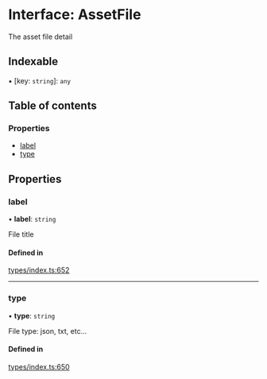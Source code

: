 # Interface: AssetFile

The asset file detail

## Indexable

▪ [key: `string`]: `any`

## Table of contents

### Properties

- [label](AssetFile.md#label)
- [type](AssetFile.md#type)

## Properties

### label

• **label**: `string`

File title

#### Defined in

[types/index.ts:652](https://github.com/nevermined-io/components-catalog/blob/26f2225/lib/src/types/index.ts#L652)

___

### type

• **type**: `string`

File type: json, txt, etc...

#### Defined in

[types/index.ts:650](https://github.com/nevermined-io/components-catalog/blob/26f2225/lib/src/types/index.ts#L650)
